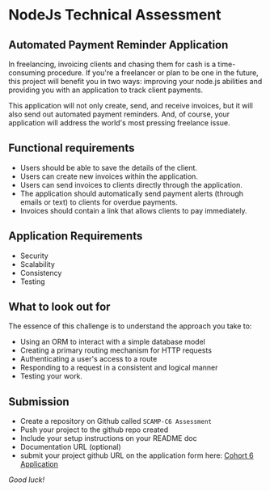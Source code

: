 # NodeJs Technical Assessment 

## Automated Payment Reminder Application

In freelancing, invoicing clients and chasing them for cash is a time-consuming procedure. If you're a freelancer or plan to be one in the future, this project will benefit you in two ways: improving your node.js abilities and providing you with an application to track client payments.

This application will not only create, send, and receive invoices, but it will also send out automated payment reminders. And, of course, your application will address the world's most pressing freelance issue.

## Functional requirements
- Users should be able to save the details of the client.
- Users can create new invoices within the application.
- Users can send invoices to clients directly through the application.
- The application should automatically send payment alerts (through emails or text) to clients for overdue payments.
- Invoices should contain a link that allows clients to pay immediately.

## Application Requirements
- Security
- Scalability
- Consistency
- Testing

## What to look out for 
The essence of this challenge is to understand the approach you take to:
- Using an ORM to interact with a simple database model
- Creating a primary routing mechanism for HTTP requests
- Authenticating a user's access to a route
- Responding to a request in a consistent and logical manner
- Testing your work.
  

## Submission
- Create a repository on Github called ``SCAMP-C6 Assessment``
- Push your project to the github repo created
- Include your setup instructions on your README doc
- Documentation URL (optional)
- submit your project github URL on the application form here: [Cohort 6 Application](http://shecodeafrica.org/events) 



*Good luck!*
